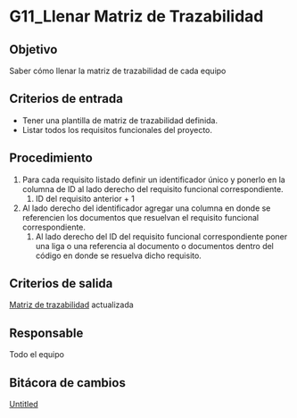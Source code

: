 # G11_Llenar Matriz de Trazabilidad

## Objetivo

Saber cómo llenar la matriz de trazabilidad de cada equipo

## **Criterios de entrada**

- Tener una plantilla de matriz de trazabilidad definida.
- Listar todos los requisitos funcionales del proyecto.

## **Procedimiento**

1. Para cada requisito listado definir un identificador único y ponerlo en la columna de ID al lado derecho del requisito funcional correspondiente.
    1. ID del requisito anterior + 1
2. Al lado derecho del identificador agregar una columna en donde se referencien los documentos que resuelvan el requisito funcional correspondiente.
    1. Al lado derecho del ID del requisito funcional correspondiente poner una liga o una referencia al documento o documentos dentro del código en donde se resuelva dicho requisito.

## **Criterios de salida**

[Matriz de trazabilidad](https://docs.google.com/spreadsheets/d/1SabEsCCNVtxFJoqglCguCcy1aq_SM-P5ZXAz9y8DDaY/edit?usp=sharing) actualizada

## **Responsable**

Todo el equipo

## Bitácora de cambios

[Untitled](G11_Llenar%20Matriz%20de%20Trazabilidad%202a6094b09f214e6a9515bc73ce626e2c/Untitled%20Database%200b1c475234c54237b47fe9617c4ad522.csv)